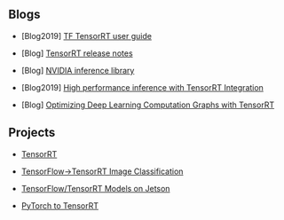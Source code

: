 ## Blogs

- [Blog2019] [TF TensorRT user guide](https://docs.nvidia.com/deeplearning/frameworks/tf-trt-user-guide/index.html)

- [Blog] [TensorRT release notes](https://docs.nvidia.com/deeplearning/sdk/tensorrt-release-notes/index.html)

- [Blog] [NVIDIA inference library](https://docs.nvidia.com/deeplearning/sdk/index.html#inference)

- [Blog2019] [High performance inference with TensorRT Integration](https://blog.tensorflow.org/2019/06/high-performance-inference-with-TensorRT.html)

- [Blog] [Optimizing Deep Learning Computation Graphs with TensorRT](https://mxnet.apache.org/api/python/docs/tutorials/performance/backend/tensorrt/tensorrt.html)

## Projects

- [TensorRT](https://github.com/NVIDIA/TensorRT/)

- [TensorFlow->TensorRT Image Classification](https://github.com/NVIDIA-AI-IOT/tf_to_trt_image_classification)

- [TensorFlow/TensorRT Models on Jetson](https://github.com/NVIDIA-AI-IOT/tf_trt_models)

- [PyTorch to TensorRT](https://github.com/NVIDIA-AI-IOT/torch2trt)
